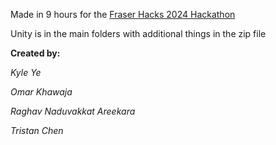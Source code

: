 Made in 9 hours for the [Fraser Hacks 2024 Hackathon](https://fraserhacks24.devpost.com/?ref_feature=challenge&ref_medium=your-open-hackathons&ref_content=Upcoming)

Unity is in the main folders with additional things in the zip file

**Created by:**

*Kyle Ye​*

*Omar Khawaja* 

*Raghav Naduvakkat Areekara*

*Tristan Chen*
